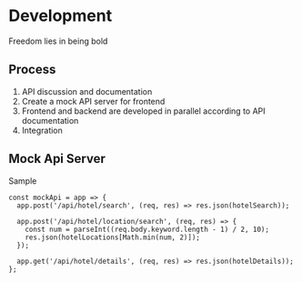 # Development
Freedom lies in being bold

## Process
1. API discussion and documentation
1. Create a mock API server for frontend
1. Frontend and backend are developed in parallel according to API documentation
1. Integration

## Mock Api Server
Sample
```JS
const mockApi = app => {
  app.post('/api/hotel/search', (req, res) => res.json(hotelSearch));

  app.post('/api/hotel/location/search', (req, res) => {
    const num = parseInt((req.body.keyword.length - 1) / 2, 10);
    res.json(hotelLocations[Math.min(num, 2)]);
  });

  app.get('/api/hotel/details', (req, res) => res.json(hotelDetails));
};
```
